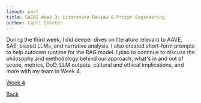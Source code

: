 ```yaml
---
layout: post
title: SAIRI Week 3: Literature Review & Prompt Engineering
author: Capri Shorter
---
```


During the third week, I did deeper dives on literature relevant to AAVE, SAE, biased LLMs, and narrative analysis. 
I also created short-form prompts to help cutdown runtime for the RAG model. 
I plan to continue to discuss the philosophy and methodology behind our approach, what's in and out of scope, metrics, DoD, LLM outputs, 
cultural and ethical implications, and more with my team in Week 4.  

[Week 4](./week4.md)

[Back](./)
